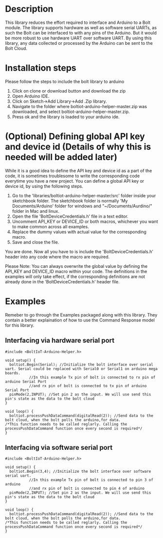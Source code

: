 # Description
This library reduces the effort required to interface and Arduino to a Bolt module.
The library supports hardware as well as software serial UARTs, as such the Bolt can be interfaced to with any pins of the Arduino. But it would be more robust to use hardware UART over software UART.
By using this library, any data collected or processed by the Arduino can be sent to the Bolt Cloud.

# Installation steps
Please follow the steps to include the bolt library to arduino
1. Click on clone or download button and download the zip
2. Open Arduino IDE.
3. Click on Sketch->Add Library->Add .Zip library.
4. Navigate to the folder where boltiot-arduino-helper-master.zip was downloaded, and select boltiot-arduino-helper-master.zip.
5. Press ok and the library is loaded to your arduino ide.

# (Optional) Defining global API key and device id (Details of why this is needed will be added later)
While it is a good idea to define the API key and device id as a part of the code, it is sometimes troublesome to write the corresponding code everytime you have a new project.
You can define a global API key or device id, by using the following steps.
1. Go to the 'libraries/boltiot-arduino-helper-master/src' folder inside your sketchbook folder. The sketchbook folder is normally 'My Documents/Arduino' folder for windows and "~/Documents/Aurdino/" folder in Mac and linux. 
2. Open the file 'BoltDeviceCredentials.h' file in a text editor.
3. Uncomment API_KEY or DEVICE_ID or both macros, whichever you want to make common across all examples.
4. Replace the dummy values with actual value for the corresponding macro.
5. Save and close the file.

You are done.
Now all you have to is include the 'BoltDeviceCredentials.h' header into any code where the macro are required.

Please Note: You can always overwrite the global value by defining the API_KEY and DEVICE_ID macro within your code. The definitions in the examples will only take effect, if the corresponding definitions are not already done in the 'BoltDeviceCredentials.h' header file.

# Examples
Remeber to go through the Examples packaged along with this library. They contain a better explaination of how to use the Command Response model for this library.
## Interfacing via hardware serial port
```
#include <BoltIoT-Arduino-Helper.h>

void setup() {
  boltiot.Begin(Serial); //Initialize the bolt interface over serial uart. Serial could be replaced with Serial0 or Serial1 on arduino mega boards.
		   //In this example Tx pin of bolt is connected to rx pin of arduino Serial Port
		   //and rx pin of bolt is connected to tx pin of arduino Serial Port
  pinMode(2,INPUT); //Set pin 2 as the input. We will use send this pin's state as the data to the bolt cloud
}

void loop() {
  boltiot.processPushDataCommand(digitalRead(2)); //Send data to the bolt cloud, when the bolt polls the arduino,for data.
/*This function needs to be called reglarly. Calling the processPushDataCommand function once every second is required*/
}
```


## Interfacing via software serial port
```
#include <BoltIoT-Arduino-Helper.h>

void setup() {
  boltiot.Begin(3,4); //Initialize the bolt interface over software serial uart.
		   //In this example Tx pin of bolt is connected to pin 3 of arduino
		   //and rx pin of bolt is connected to pin 4 of arduino
  pinMode(2,INPUT); //Set pin 2 as the input. We will use send this pin's state as the data to the bolt cloud
}

void loop() {
  boltiot.processPushDataCommand(digitalRead(2)); //Send data to the bolt cloud, when the bolt polls the arduino,for data.
/*This function needs to be called reglarly. Calling the processPushDataCommand function once every second is required*/
}
```

